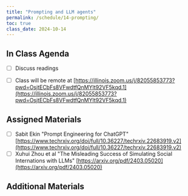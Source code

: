 ```yaml
---
title: "Prompting and LLM agents"
permalink: /schedule/14-prompting/
toc: true
class_date: 2024-10-14
---
```


## In Class Agenda

- [ ] Discuss readings
- [ ] Class will be remote at [https://illinois.zoom.us/j/82055853773?pwd=OsjtECbFs8VFwdtfQnMYlt92VF5kqd.1](https://illinois.zoom.us/j/82055853773?pwd=OsjtECbFs8VFwdtfQnMYlt92VF5kqd.1)


## Assigned Materials

- [ ] Sabit Ekin "Prompt Engineering for ChatGPT" [https://www.techrxiv.org/doi/full/10.36227/techrxiv.22683919.v2](https://www.techrxiv.org/doi/full/10.36227/techrxiv.22683919.v2)
- [ ] Xuhui Zhou et al "The Misleading Success of Simulating Social Internations with LLMs" [https://arxiv.org/pdf/2403.05020](https://arxiv.org/pdf/2403.05020)

## Additional Materials

